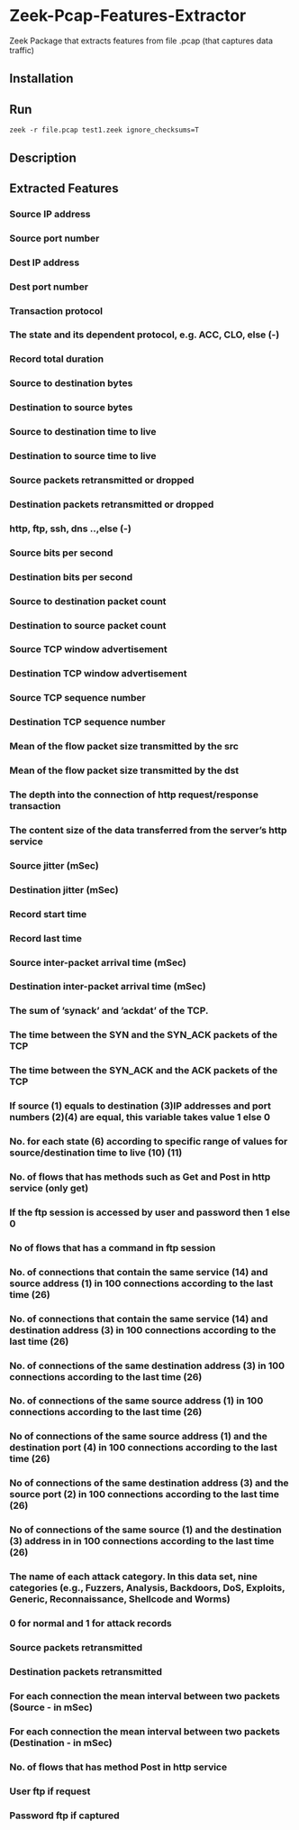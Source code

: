 # Zeek-Pcap-Features-Extractor
Zeek Package that extracts features from file .pcap (that captures data traffic)

## Installation

## Run
```
zeek -r file.pcap test1.zeek ignore_checksums=T
```
## Description

## Extracted Features
### Source IP address
### Source port number
### Dest IP address
### Dest port number
### Transaction protocol
### The state and its dependent protocol, e.g. ACC, CLO, else (-)
### Record total duration
### Source to destination bytes 
### Destination to source bytes
### Source to destination time to live 
### Destination to source time to live
### Source packets retransmitted or dropped 
### Destination packets retransmitted or dropped 
### http, ftp, ssh, dns ..,else (-)
### Source bits per second
### Destination bits per second
### Source to destination packet count 
### Destination to source packet count 
### Source TCP window advertisement
### Destination TCP window advertisement
### Source TCP sequence number
### Destination TCP sequence number
### Mean of the flow packet size transmitted by the src
### Mean of the flow packet size transmitted by the dst
### The depth into the connection of http request/response transaction
### The content size of the data transferred from the server’s http service
### Source jitter (mSec)
### Destination jitter (mSec)
### Record start time
### Record last time
### Source inter-packet arrival time (mSec)
### Destination inter-packet arrival time (mSec)
### The sum of ’synack’ and ’ackdat’ of the TCP.
### The time between the SYN and the SYN_ACK packets of the TCP
### The time between the SYN_ACK and the ACK packets of the TCP
### If source (1) equals to destination (3)IP addresses and port numbers (2)(4) are equal, this variable takes value 1 else 0 
### No. for each state (6) according to specific range of values for source/destination time to live (10) (11)
### No. of flows that has methods such as Get and Post in http service (only get)
### If the ftp session is accessed by user and password then 1 else 0
### No of flows that has a command in ftp session
### No. of connections that contain the same service (14) and source address (1) in 100 connections according to the last time (26)
### No. of connections that contain the same service (14) and destination address (3) in 100 connections according to the last time (26)
### No. of connections of the same destination address (3) in 100 connections according to the last time (26)
### No. of connections of the same source address (1) in 100 connections according to the last time (26)
### No of connections of the same source address (1) and the destination port (4) in 100 connections according to the last time (26)
### No of connections of the same destination address (3) and the source port (2) in 100  connections according to the last time (26)
### No of connections of the same source (1) and the destination (3) address in in 100 connections according to the last time (26)
### The name of each attack category. In this data set, nine categories (e.g., Fuzzers, Analysis, Backdoors, DoS, Exploits, Generic, Reconnaissance, Shellcode and Worms)
### 0 for normal and 1 for attack records
### Source packets retransmitted
### Destination packets retransmitted
### For each connection the mean interval between two packets (Source - in mSec)
### For each connection the mean interval between two packets (Destination - in mSec)
### No. of flows that has method Post in http service 
### User ftp if request
### Password ftp if captured
